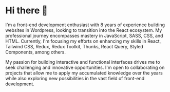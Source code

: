 # Hi there 👋

I'm a front-end development enthusiast with 8 years of experience building websites in Wordpress, looking to transition into the React ecosystem. My professional journey encompasses mastery in JavaScript, SASS, CSS, and HTML. Currently, I'm focusing my efforts on enhancing my skills in React, Tailwind CSS, Redux, Redux Toolkit, Thunks, React Query, Styled Components, among others.

My passion for building interactive and functional interfaces drives me to seek challenging and innovative opportunities. I'm open to collaborating on projects that allow me to apply my accumulated knowledge over the years while also exploring new possibilities in the vast field of front-end development.

<!--
**deborabastos96/deborabastos96** is a ✨ _special_ ✨ repository because its `README.md` (this file) appears on your GitHub profile.

Here are some ideas to get you started:

- 🔭 I’m currently working on ...
- 🌱 I’m currently learning ...
- 👯 I’m looking to collaborate on ...
- 🤔 I’m looking for help with ...
- 💬 Ask me about ...
- 📫 How to reach me: ...
- 😄 Pronouns: ...
- ⚡ Fun fact: ...
-->
